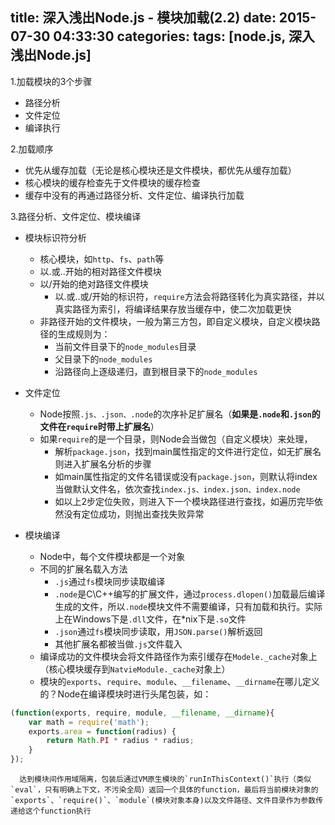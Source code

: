 title: 深入浅出Node.js - 模块加载(2.2)
date: 2015-07-30 04:33:30
categories:
tags: [node.js, 深入浅出Node.js]
---

1.加载模块的3个步骤
- 路径分析
- 文件定位
- 编译执行

2.加载顺序
- 优先从缓存加载（无论是核心模块还是文件模块，都优先从缓存加载）
- 核心模块的缓存检查先于文件模块的缓存检查
- 缓存中没有的再通过路径分析、文件定位、编译执行加载

3.路径分析、文件定位、模块编译
- 模块标识符分析
    - 核心模块，如`http`、`fs`、`path`等
    - 以.或..开始的相对路径文件模块
    - 以/开始的绝对路径文件模块
        - 以.或..或/开始的标识符，`require`方法会将路径转化为真实路径，并以真实路径为索引，将编译结果存放当缓存中，使二次加载更快
    - 非路径开始的文件模块，一般为第三方包，即自定义模块，自定义模块路径的生成规则为：
        - 当前文件目录下的`node_modules`目录
        - 父目录下的`node_modules`
        - 沿路径向上逐级递归，直到根目录下的`node_modules`

- 文件定位
    - Node按照`.js、.json、.node`的次序补足扩展名（**如果是`.node`和`.json`的文件在`require`时带上扩展名**）
    - 如果`require`的是一个目录，则Node会当做包（自定义模块）来处理，
        - 解析`package.json`，找到main属性指定的文件进行定位，如无扩展名则进入扩展名分析的步骤
        - 如main属性指定的文件名错误或没有`package.json`，则默认将index当做默认文件名，依次查找`index.js、index.json、index.node`
        - 如以上2步定位失败，则进入下一个模块路径进行查找，如遍历完毕依然没有定位成功，则抛出查找失败异常

- 模块编译
    - Node中，每个文件模块都是一个对象
    - 不同的扩展名载入方法
        - `.js`通过`fs`模块同步读取编译
        - `.node`是C\C++编写的扩展文件，通过`process.dlopen()`加载最后编译生成的文件，所以`.node`模块文件不需要编译，只有加载和执行。实际上在Windows下是`.dll`文件，在*nix下是`.so`文件
        - `.json`通过`fs`模块同步读取，用`JSON.parse()`解析返回
        - 其他扩展名都被当做`.js`文件载入
    - 编译成功的文件模块会将文件路径作为索引缓存在`Modele._cache`对象上（核心模块缓存到`NatvieModule._cache`对象上）
    - 模块的`exports`、`require`、`module`、`__filename`、`__dirname`在哪儿定义的？Node在编译模块时进行头尾包装，如：
```javascript
(function(exports, require, module, __filename, __dirname){
    var math = require('math');
    exports.area = function(radius) {
        return Math.PI * radius * radius;
    }
});
```
      达到模块间作用域隔离，包装后通过VM原生模块的`runInThisContext()`执行（类似`eval`，只有明确上下文，不污染全局）返回一个具体的function，最后将当前模块对象的`exports`、`require()`、`module`(模块对象本身)以及文件路径、文件目录作为参数传递给这个function执行

